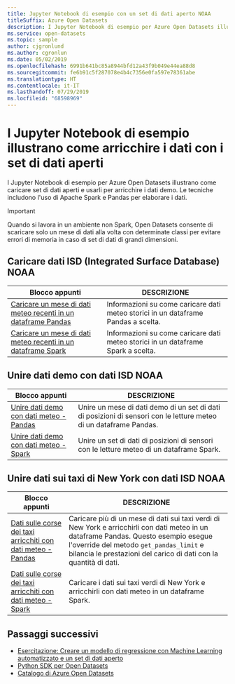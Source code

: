 ```yaml
---
title: Jupyter Notebook di esempio con un set di dati aperto NOAA
titleSuffix: Azure Open Datasets
description: I Jupyter Notebook di esempio per Azure Open Datasets illustrano come caricare set di dati aperti e usarli per arricchire i dati demo. Le tecniche includono l'uso di Spark e Pandas per elaborare i dati.
ms.service: open-datasets
ms.topic: sample
author: cjgronlund
ms.author: cgronlun
ms.date: 05/02/2019
ms.openlocfilehash: 6991b641bc85a8944bfd12a43f9b049e44ea88d8
ms.sourcegitcommit: fe6b91c5f287078e4b4c7356e0fa597e78361abe
ms.translationtype: HT
ms.contentlocale: it-IT
ms.lasthandoff: 07/29/2019
ms.locfileid: "68598969"
---
```

# <a name="example-jupyter-notebooks-show-how-to-enrich-data-with-open-datasets"></a>I Jupyter Notebook di esempio illustrano come arricchire i dati con i set di dati aperti 
I Jupyter Notebook di esempio per Azure Open Datasets illustrano come caricare set di dati aperti e usarli per arricchire i dati demo. Le tecniche includono l'uso di Apache Spark e Pandas per elaborare i dati.

>[!IMPORTANT]
>Quando si lavora in un ambiente non Spark, Open Datasets consente di scaricare solo un mese di dati alla volta con determinate classi per evitare errori di memoria in caso di set di dati di grandi dimensioni.

## <a name="load-noaa-integrated-surface-database-isd-data"></a>Caricare dati ISD (Integrated Surface Database) NOAA 
|Blocco appunti        | DESCRIZIONE                                    |
|----------------|------------------------------------------------|
|[Caricare un mese di dati meteo recenti in un dataframe Pandas](https://github.com/Azure/OpenDatasetsNotebooks/blob/master/tutorials/data-access/02-weather-to-pandas-dataframe.ipynb) | Informazioni su come caricare dati meteo storici in un dataframe Pandas a scelta. |
|[Caricare un mese di dati meteo recenti in un dataframe Spark](https://github.com/Azure/OpenDatasetsNotebooks/blob/master/tutorials/data-access/01-weather-to-spark-dataframe.ipynb) | Informazioni su come caricare dati meteo storici in un dataframe Spark a scelta.  |

## <a name="join-demo-data-with-noaa-isd-data"></a>Unire dati demo con dati ISD NOAA 
|Blocco appunti        | DESCRIZIONE                                    |
|----------------|------------------------------------------------|
|[Unire dati demo con dati meteo - Pandas](https://github.com/Azure/OpenDatasetsNotebooks/blob/master/tutorials/data-join/02-weather-join-in-pandas.ipynb) | Unire un mese di dati demo di un set di dati di posizioni di sensori con le letture meteo di un dataframe Pandas.  |
|[Unire dati demo con dati meteo - Spark](https://github.com/Azure/OpenDatasetsNotebooks/blob/master/tutorials/data-join/01-weather-join-in-spark.ipynb) | Unire un set di dati di posizioni di sensori con le letture meteo di un dataframe Spark. |

## <a name="join-nyc-taxi-data-with-noaa-isd-data"></a>Unire dati sui taxi di New York con dati ISD NOAA 
|Blocco appunti        | DESCRIZIONE                                    |
|----------------|------------------------------------------------|
|[Dati sulle corse dei taxi arricchiti con dati meteo - Pandas](https://github.com/Azure/OpenDatasetsNotebooks/blob/master/tutorials/data-join/04-nyc-taxi-join-weather-in-pandas.ipynb) | Caricare più di un mese di dati sui taxi verdi di New York e arricchirli con dati meteo in un dataframe Pandas. Questo esempio esegue l'override del metodo `get_pandas_limit` e bilancia le prestazioni del carico di dati con la quantità di dati.|
|[Dati sulle corse dei taxi arricchiti con dati meteo - Spark](https://github.com/Azure/OpenDatasetsNotebooks/blob/master/tutorials/data-join/03-nyc-taxi-join-weather-in-spark.ipynb) | Caricare i dati sui taxi verdi di New York e arricchirli con dati meteo in un dataframe Spark.  |

## <a name="next-steps"></a>Passaggi successivi

* [Esercitazione: Creare un modello di regressione con Machine Learning automatizzato e un set di dati aperto](tutorial-opendatasets-automl.md)
* [Python SDK per Open Datasets](/python/api/azureml-opendatasets/azureml.opendatasets?view=azure-ml-py)
* [Catalogo di Azure Open Datasets](https://azure.microsoft.com/services/open-datasets/catalog/)
